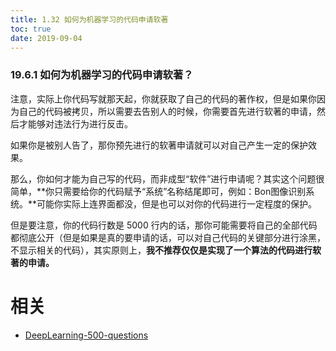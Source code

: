 ```yaml
---
title: 1.32 如何为机器学习的代码申请软著
toc: true
date: 2019-09-04
---
```


### 19.6.1 如何为机器学习的代码申请软著？

注意，实际上你代码写就那天起，你就获取了自己的代码的著作权，但是如果你因为自己的代码被拷贝，所以需要去告别人的时候，你需要首先进行软著的申请，然后才能够对违法行为进行反击。

如果你是被别人告了，那你预先进行的软著申请就可以对自己产生一定的保护效果。

那么，你如何才能为自己写的代码，而非成型“软件”进行申请呢？其实这个问题很简单，**你只需要给你的代码赋予“系统”名称结尾即可，例如：Bon图像识别系统。**可能你实际上连界面都没，但是也可以对你的代码进行一定程度的保护。

但是要注意，你的代码行数是 5000 行内的话，那你可能需要将自己的全部代码都彻底公开（但是如果是真的要申请的话，可以对自己代码的关键部分进行涂黑，不显示相关的代码），其实原则上，**我不推荐仅仅是实现了一个算法的代码进行软著的申请。**





# 相关

- [DeepLearning-500-questions](https://github.com/scutan90/DeepLearning-500-questions)
